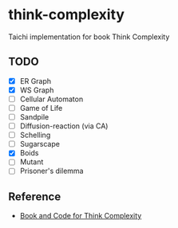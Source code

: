 # think-complexity

Taichi implementation for book Think Complexity

## TODO

- [x] ER Graph
- [x] WS Graph
- [ ] Cellular Automaton
- [ ] Game of Life
- [ ] Sandpile
- [ ] Diffusion-reaction (via CA)
- [ ] Schelling
- [ ] Sugarscape
- [x] Boids
- [ ] Mutant
- [ ] Prisoner's dilemma

## Reference

- [Book and Code for Think Complexity](https://github.com/AllenDowney/ThinkComplexity2)
